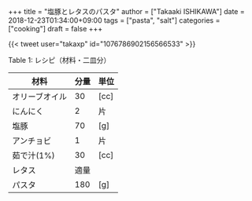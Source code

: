 +++
title = "塩豚とレタスのパスタ"
author = ["Takaaki ISHIKAWA"]
date = 2018-12-23T01:34:00+09:00
tags = ["pasta", "salt"]
categories = ["cooking"]
draft = false
+++

{{< tweet user="takaxp" id="1076786902156566533" >}}  

<div class="table-caption">
  <span class="table-number">Table 1</span>:
  レシピ（材料・二皿分）
</div>

| 材料    | 分量 | 単位 |
|-------|----|----|
| オリーブオイル | 30  | [cc] |
| にんにく | 2   | 片   |
| 塩豚    | 70  | [g]  |
| アンチョビ | 1   | 片   |
| 茹で汁(1%) | 30  | [cc] |
| レタス  | 適量 |      |
| パスタ  | 180 | [g]  |